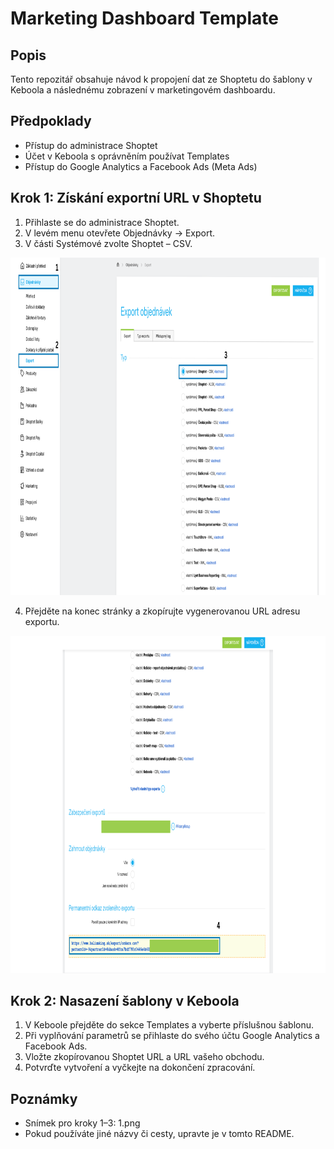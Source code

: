 # Marketing Dashboard Template

## Popis

Tento repozitář obsahuje návod k propojení dat ze Shoptetu do šablony v Keboola a následnému zobrazení v marketingovém dashboardu.

## Předpoklady

- Přístup do administrace Shoptet
- Účet v Keboola s oprávněním používat Templates
- Přístup do Google Analytics a Facebook Ads (Meta Ads)

## Krok 1: Získání exportní URL v Shoptetu

1. Přihlaste se do administrace Shoptet.
2. V levém menu otevřete Objednávky → Export.
3. V části Systémové zvolte Shoptet – CSV.

<img src="docs/images/1.png" alt="Snímek obrazovky – výběr Shoptet CSV" width="960" height="540" />

4. Přejděte na konec stránky a zkopírujte vygenerovanou URL adresu exportu.

<img src="docs/images/2.png" alt="Snímek obrazovky – exportní URL" width="960" height="540" />

## Krok 2: Nasazení šablony v Keboola

1. V Keboole přejděte do sekce Templates a vyberte příslušnou šablonu.
2. Při vyplňování parametrů se přihlaste do svého účtu Google Analytics a Facebook Ads.
3. Vložte zkopírovanou Shoptet URL a URL vašeho obchodu.
4. Potvrďte vytvoření a vyčkejte na dokončení zpracování.

## Poznámky

- Snímek pro kroky 1–3: 1.png
- Pokud používáte jiné názvy či cesty, upravte je v tomto README.
